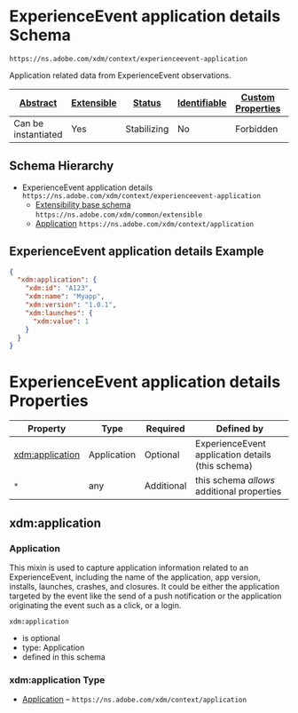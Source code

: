 
# ExperienceEvent application details Schema

```
https://ns.adobe.com/xdm/context/experienceevent-application
```

Application related data from  ExperienceEvent observations.

| [Abstract](../../abstract.md) | [Extensible](../../extensions.md) | [Status](../../status.md) | [Identifiable](../../id.md) | [Custom Properties](../../extensions.md) | [Additional Properties](../../extensions.md) | Defined In |
|-------------------------------|-----------------------------------|---------------------------|-----------------------------|------------------------------------------|----------------------------------------------|------------|
| Can be instantiated | Yes | Stabilizing | No | Forbidden | Permitted | [context/experienceevent-application.schema.json](context/experienceevent-application.schema.json) |
## Schema Hierarchy

* ExperienceEvent application details `https://ns.adobe.com/xdm/context/experienceevent-application`
  * [Extensibility base schema](../common/extensible.schema.md) `https://ns.adobe.com/xdm/common/extensible`
  * [Application](application.schema.md) `https://ns.adobe.com/xdm/context/application`


## ExperienceEvent application details Example
```json
{
  "xdm:application": {
    "xdm:id": "A123",
    "xdm:name": "Myapp",
    "xdm:version": "1.0.1",
    "xdm:launches": {
      "xdm:value": 1
    }
  }
}
```

# ExperienceEvent application details Properties

| Property | Type | Required | Defined by |
|----------|------|----------|------------|
| [xdm:application](#xdmapplication) | Application | Optional | ExperienceEvent application details (this schema) |
| `*` | any | Additional | this schema *allows* additional properties |

## xdm:application
### Application

This mixin is used to capture application information related to an ExperienceEvent, including the name of the application, app version, installs, launches, crashes, and closures. It could be either the application targeted by the event like the send of a push notification or the application originating the event such as a click, or a login.

`xdm:application`
* is optional
* type: Application
* defined in this schema

### xdm:application Type


* [Application](application.schema.md) – `https://ns.adobe.com/xdm/context/application`




